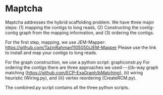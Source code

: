 # Maptcha
Maptcha addresses the hybrid scaffolding problem. We have three major steps: (1) mapping the contigs to long reads, (2) Constructing the contig-contig graph from the mapping information, and (3) ordering the contigs.

For the first step, mapping, we use JEM-Mapper: https://github.com/TazinRahman1105050/JEM-Mapper
Please use the link to install and map your contigs to long reads.

For the graph construction, we use a python script: graphconstr.py
For ordering the contigs there are three approaches we used---(i)b-way graph matching (https://github.com/ECP-ExaGraph/bMatching), (ii) wiring heuristic (Wiring.py), and (iii) vertex reordering (CreateRCM.py).

The combined.py script contains all the three python scripts.
